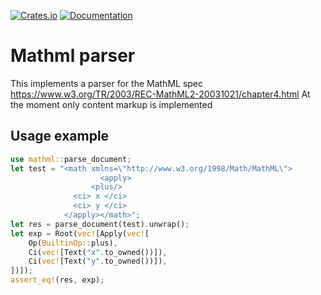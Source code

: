 [![Crates.io](https://img.shields.io/crates/v/mathml.svg)](https://crates.io/crates/mathml)
[![Documentation](https://docs.rs/mathml/badge.svg)](https://docs.rs/mathml/)
# Mathml parser
This implements a parser for the MathML spec https://www.w3.org/TR/2003/REC-MathML2-20031021/chapter4.html
At the moment only content markup is implemented 
## Usage example

```rust
use mathml::parse_document;
let test = "<math xmlns=\"http://www.w3.org/1998/Math/MathML\">
                    <apply>
                  <plus/>
              <ci> x </ci>
              <ci> y </ci>
            </apply></math>";
let res = parse_document(test).unwrap();
let exp = Root(vec![Apply(vec![
    Op(BuiltinOp::plus),
    Ci(vec![Text("x".to_owned())]),
    Ci(vec![Text("y".to_owned())]),
])]);
assert_eq!(res, exp);
```